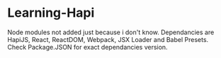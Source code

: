 # Learning-Hapi

Node modules not added just because i don't know.
Dependancies are HapiJS, React, ReactDOM, Webpack, JSX Loader and Babel Presets.  
Check Package.JSON for exact dependancies version.
 
